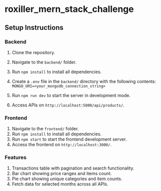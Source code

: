 # roxiller_mern_stack_challenge

## Setup Instructions

### Backend

1. Clone the repository.
2. Navigate to the `backend/` folder.
3. Run `npm install` to install all dependencies.
4. Create a `.env` file in the `backend/` directory with the following contents:
 `MONGO_URI=<your_mongodb_connection_string>`

5. Run `npm run dev` to start the server in development mode.
6. Access APIs on `http://localhost:5000/api/products/`.

### Frontend

1. Navigate to the `frontend/` folder.
2. Run `npm install` to install all dependencies.
3. Run `npm start` to start the frontend development server.
4. Access the frontend on `http://localhost:3000/`.

### Features

1. Transactions table with pagination and search functionality.
2. Bar chart showing price ranges and items count.
3. Pie chart showing unique categories and item counts.
4. Fetch data for selected months across all APIs.



